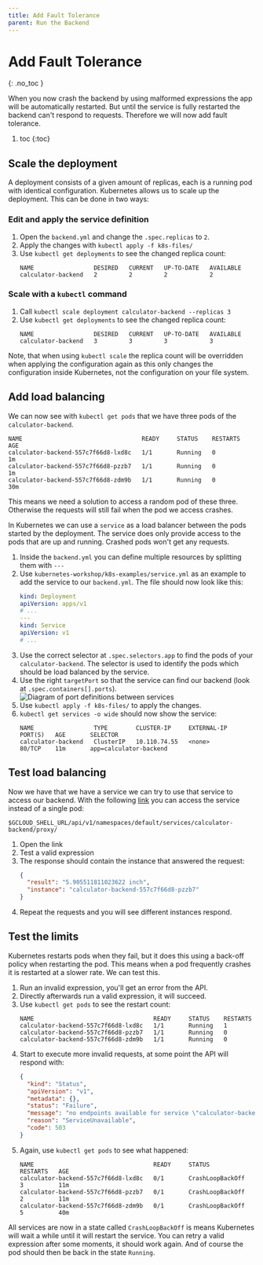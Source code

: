 ```yaml
---
title: Add Fault Tolerance
parent: Run the Backend
---
```


<!-- prettier-ignore -->
<h1>Add Fault Tolerance</h1>
{: .no_toc }

When you now crash the backend by using malformed expressions the app will be automatically restarted.
But until the service is fully restarted the backend can't respond to requests. Therefore we will now
add fault tolerance.

<!-- prettier-ignore -->
1. toc
{:toc}

## Scale the deployment

A deployment consists of a given amount of replicas, each is a running pod with identical configuration.
Kubernetes allows us to scale up the deployment. This can be done in two ways:

### Edit and apply the service definition

1. Open the `backend.yml` and change the `.spec.replicas` to `2`.
2. Apply the changes with `kubectl apply -f k8s-files/`
3. Use `kubectl get deployments` to see the changed replica count:
   ```
   NAME                 DESIRED   CURRENT   UP-TO-DATE   AVAILABLE
   calculator-backend   2         2         2            2
   ```

### Scale with a `kubectl` command

1. Call `kubectl scale deployment calculator-backend --replicas 3`
2. Use `kubectl get deployments` to see the changed replica count:
   ```
   NAME                 DESIRED   CURRENT   UP-TO-DATE   AVAILABLE
   calculator-backend   3         3         3            3
   ```

Note, that when using `kubectl scale` the replica count will be overridden when applying the configuration
again as this only changes the configuration inside Kubernetes, not the configuration on your file system.

## Add load balancing

We can now see with `kubectl get pods` that we have three pods of the `calculator-backend`.

```
NAME                                  READY     STATUS    RESTARTS   AGE
calculator-backend-557c7f66d8-lxd8c   1/1       Running   0          1m
calculator-backend-557c7f66d8-pzzb7   1/1       Running   0          1m
calculator-backend-557c7f66d8-zdm9b   1/1       Running   0          30m
```

This means we need a solution to access a random pod of these three. Otherwise the requests will still fail
when the pod we access crashes.

In Kubernetes we can use a `service` as a load balancer between the pods started by the deployment. The
service does only provide access to the pods that are up and running. Crashed pods won't get any requests.

1. Inside the `backend.yml` you can define multiple resources by splitting them with `---`
2. Use `kubernetes-workshop/k8s-examples/service.yml` as an example to add the service to our `backend.yml`.
   The file should now look like this:
   ```yaml
   kind: Deployment
   apiVersion: apps/v1
   # ...
   ---
   kind: Service
   apiVersion: v1
   # ...
   ```
3. Use the correct selector at `.spec.selectors.app` to find the pods of your `calculator-backend`. The selector
   is used to identify the pods which should be load balanced by the service.
4. Use the right `targetPort` so that the service can find our backend (look at `.spec.containers[].ports`).
   ![Diagram of port definitions between services](04-service-ports.svg)
5. Use `kubectl apply -f k8s-files/` to apply the changes.
6. `kubectl get services -o wide` should now show the service:
   ```
   NAME                 TYPE        CLUSTER-IP     EXTERNAL-IP   PORT(S)   AGE       SELECTOR
   calculator-backend   ClusterIP   10.110.74.55   <none>        80/TCP    11m       app=calculator-backend
   ```

## Test load balancing

Now we have that we have a service we can try to use that service to access our backend. With the following
[link]($GCLOUD_SHELL_URL/api/v1/namespaces/default/services/calculator-backend/proxy/) you can access the
service instead of a single pod:

```
$GCLOUD_SHELL_URL/api/v1/namespaces/default/services/calculator-backend/proxy/
```

1. Open the link
2. Test a valid expression
3. The response should contain the instance that answered the request:
   ```json
   {
     "result": "5.905511811023622 inch",
     "instance": "calculator-backend-557c7f66d8-pzzb7"
   }
   ```
4. Repeat the requests and you will see different instances respond.

## Test the limits

Kubernetes restarts pods when they fail, but it does this using a back-off policy when restarting the pod.
This means when a pod frequently crashes it is restarted at a slower rate. We can test this.

1. Run an invalid expression, you'll get an error from the API.
2. Directly afterwards run a valid expression, it will succeed.
3. Use `kubectl get pods` to see the restart count:
   ```
   NAME                                  READY     STATUS    RESTARTS
   calculator-backend-557c7f66d8-lxd8c   1/1       Running   1
   calculator-backend-557c7f66d8-pzzb7   1/1       Running   0
   calculator-backend-557c7f66d8-zdm9b   1/1       Running   0
   ```
4. Start to execute more invalid requests, at some point the API will respond with:
   ```json
   {
     "kind": "Status",
     "apiVersion": "v1",
     "metadata": {},
     "status": "Failure",
     "message": "no endpoints available for service \"calculator-backend\"",
     "reason": "ServiceUnavailable",
     "code": 503
   }
   ```
5. Again, use `kubectl get pods` to see what happened:
   ```
   NAME                                  READY     STATUS             RESTARTS   AGE
   calculator-backend-557c7f66d8-lxd8c   0/1       CrashLoopBackOff   3          11m
   calculator-backend-557c7f66d8-pzzb7   0/1       CrashLoopBackOff   2          11m
   calculator-backend-557c7f66d8-zdm9b   0/1       CrashLoopBackOff   5          40m
   ```

All services are now in a state called `CrashLoopBackOff` is means Kubernetes will wait a while until it
will restart the service. You can retry a valid expression after some moments, it should work again.
And of course the pod should then be back in the state `Running`.
